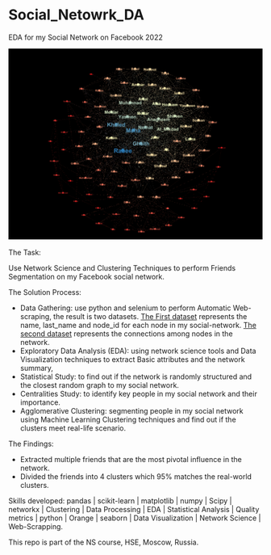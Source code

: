 # Social_Netowrk_DA
EDA for my Social Network on Facebook 2022

![Social Graph](https://github.com/FaresGh1997/Social_Netowrk_DA/blob/main/Full_Graph.png)

The Task:

Use Network Science and Clustering Techniques to perform Friends Segmentation on my Facebook social network.

The Solution Process:

- Data Gathering: use python and selenium to perform Automatic Web-scraping, the result is two datasets. [The First dataset](https://github.com/FaresGh1997/Social_Netowrk_DA/blob/main/Friends_Info.txt) represents the name, last_name and node_id for each node in my social-network. [The second dataset](https://github.com/FaresGh1997/Social_Netowrk_DA/blob/main/Edge_List.txt) represents the connections among nodes in the network.
- Exploratory Data Analysis (EDA): using network science tools and Data Visualization techniques to extract Basic attributes and the network summary,
- Statistical Study: to find out if the network is randomly structured and the closest random graph to my social network.
- Centralities Study: to identify key people in my social network and their importance.
- Agglomerative Clustering: segmenting people in my social network using Machine Learning Clustering techniques and find out if the clusters meet real-life scenario.
  
The Findings:

- Extracted multiple friends that are the most pivotal influence in the network.
- Divided the friends into 4 clusters which 95% matches the real-world clusters.


Skills developed: pandas | scikit-learn | matplotlib | numpy | Scipy | networkx | Clustering | Data Processing | EDA | Statistical Analysis | Quality metrics | python | Orange | seaborn | Data Visualization | Network Science | Web-Scrapping.



This repo is part of the NS course, HSE, Moscow, Russia.
